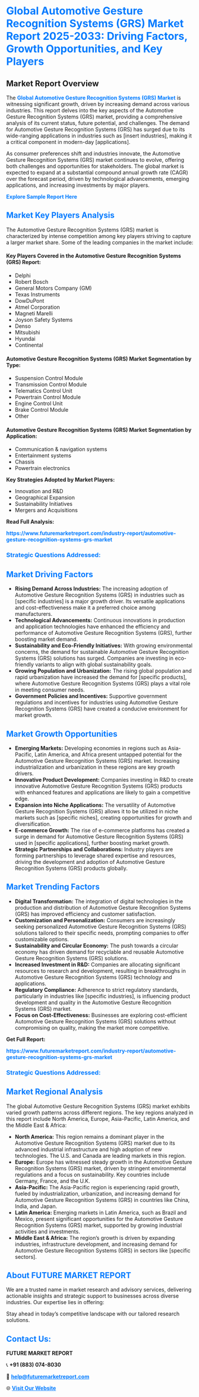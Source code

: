 <h1 style="color: #007BFF;">Global Automotive Gesture Recognition Systems (GRS) Market Report 2025-2033: Driving Factors, Growth Opportunities, and Key Players</h1>

<section id="overview">
<h2>Market Report Overview</h2>
<p>The <a href="https://www.futuremarketreport.com/industry-report/automotive-gesture-recognition-systems-grs-market" style="color: #007BFF; text-decoration: none;"><strong>Global Automotive Gesture Recognition Systems (GRS) Market</strong></a> is witnessing significant growth, driven by increasing demand across various industries. This report delves into the key aspects of the Automotive Gesture Recognition Systems (GRS) market, providing a comprehensive analysis of its current status, future potential, and challenges. The demand for Automotive Gesture Recognition Systems (GRS) has surged due to its wide-ranging applications in industries such as [insert industries], making it a critical component in modern-day [applications].</p>
<p>As consumer preferences shift and industries innovate, the Automotive Gesture Recognition Systems (GRS) market continues to evolve, offering both challenges and opportunities for stakeholders. The global market is expected to expand at a substantial compound annual growth rate (CAGR) over the forecast period, driven by technological advancements, emerging applications, and increasing investments by major players.</p>
</section>

<section id="overview">
<p><a href="https://www.futuremarketreport.com/request-sample/reportId=35864" style="color: #007BFF; text-decoration: none;"><strong>Explore Sample Report Here</strong></a></p>
</section>

<section id="key-players">
<h2 style="color: #007BFF;">Market Key Players Analysis</h2>
<p>The Automotive Gesture Recognition Systems (GRS) market is characterized by intense competition among key players striving to capture a larger market share. Some of the leading companies in the market include:</p>
<h4>Key Players Covered in the Automotive Gesture Recognition Systems (GRS) Report:</h4>
<ul><li>Delphi</li><li>Robert Bosch</li><li>General Motors Company (GM)</li><li>Texas Instruments</li><li>DowDuPont</li><li>Atmel Corporation</li><li>Magneti Marelli</li><li>Joyson Safety Systems</li><li>Denso</li><li>Mitsubishi</li><li>Hyundai</li><li>Continental</li></ul>
<h4>Automotive Gesture Recognition Systems (GRS) Market Segmentation by Type:</h4>
<ul><li>Suspension Control Module</li><li>Transmission Control Module</li><li>Telematics Control Unit</li><li>Powertrain Control Module</li><li>Engine Control Unit</li><li>Brake Control Module</li><li>Other</li></ul>

<h4>Automotive Gesture Recognition Systems (GRS) Market Segmentation by Application:</h4>
<ul><li>Communication &amp; navigation systems</li><li>Entertainment systems</li><li>Chassis</li><li>Powertrain electronics</li></ul>
<p><strong>Key Strategies Adopted by Market Players:</strong></p>
<ul>
<li>Innovation and R&D</li>
<li>Geographical Expansion</li>
<li>Sustainability Initiatives</li>
<li>Mergers and Acquisitions</li>
</ul>
</section>

<section>
<p><strong>Read Full Analysis: </strong></p><a href="https://www.futuremarketreport.com/industry-report/automotive-gesture-recognition-systems-grs-market" style="color: #007BFF; text-decoration: none;"><strong>https://www.futuremarketreport.com/industry-report/automotive-gesture-recognition-systems-grs-market</strong></a>
<h3 style="color: #007BFF;">Strategic Questions Addressed:</h3>
</section>

<section id="driving-factors">
<h2 style="color: #007BFF;">Market Driving Factors</h2>
<ul>
<li><strong>Rising Demand Across Industries:</strong> The increasing adoption of Automotive Gesture Recognition Systems (GRS) in industries such as [specific industries] is a major growth driver. Its versatile applications and cost-effectiveness make it a preferred choice among manufacturers.</li>
<li><strong>Technological Advancements:</strong> Continuous innovations in production and application technologies have enhanced the efficiency and performance of Automotive Gesture Recognition Systems (GRS), further boosting market demand.</li>
<li><strong>Sustainability and Eco-Friendly Initiatives:</strong> With growing environmental concerns, the demand for sustainable Automotive Gesture Recognition Systems (GRS) solutions has surged. Companies are investing in eco-friendly variants to align with global sustainability goals.</li>
<li><strong>Growing Population and Urbanization:</strong> The rising global population and rapid urbanization have increased the demand for [specific products], where Automotive Gesture Recognition Systems (GRS) plays a vital role in meeting consumer needs.</li>
<li><strong>Government Policies and Incentives:</strong> Supportive government regulations and incentives for industries using Automotive Gesture Recognition Systems (GRS) have created a conducive environment for market growth.</li>
</ul>
</section>

<section id="growth-opportunities">
<h2 style="color: #007BFF;">Market Growth Opportunities</h2>
<ul>
<li><strong>Emerging Markets:</strong> Developing economies in regions such as Asia-Pacific, Latin America, and Africa present untapped potential for the Automotive Gesture Recognition Systems (GRS) market. Increasing industrialization and urbanization in these regions are key growth drivers.</li>
<li><strong>Innovative Product Development:</strong> Companies investing in R&D to create innovative Automotive Gesture Recognition Systems (GRS) products with enhanced features and applications are likely to gain a competitive edge.</li>
<li><strong>Expansion into Niche Applications:</strong> The versatility of Automotive Gesture Recognition Systems (GRS) allows it to be utilized in niche markets such as [specific niches], creating opportunities for growth and diversification.</li>
<li><strong>E-commerce Growth:</strong> The rise of e-commerce platforms has created a surge in demand for Automotive Gesture Recognition Systems (GRS) used in [specific applications], further boosting market growth.</li>
<li><strong>Strategic Partnerships and Collaborations:</strong> Industry players are forming partnerships to leverage shared expertise and resources, driving the development and adoption of Automotive Gesture Recognition Systems (GRS) products globally.</li>
</ul>
</section>

<section id="trending-factors">
<h2 style="color: #007BFF;">Market Trending Factors</h2>
<ul>
<li><strong>Digital Transformation:</strong> The integration of digital technologies in the production and distribution of Automotive Gesture Recognition Systems (GRS) has improved efficiency and customer satisfaction.</li>
<li><strong>Customization and Personalization:</strong> Consumers are increasingly seeking personalized Automotive Gesture Recognition Systems (GRS) solutions tailored to their specific needs, prompting companies to offer customizable options.</li>
<li><strong>Sustainability and Circular Economy:</strong> The push towards a circular economy has driven demand for recyclable and reusable Automotive Gesture Recognition Systems (GRS) solutions.</li>
<li><strong>Increased Investment in R&D:</strong> Companies are allocating significant resources to research and development, resulting in breakthroughs in Automotive Gesture Recognition Systems (GRS) technology and applications.</li>
<li><strong>Regulatory Compliance:</strong> Adherence to strict regulatory standards, particularly in industries like [specific industries], is influencing product development and quality in the Automotive Gesture Recognition Systems (GRS) market.</li>
<li><strong>Focus on Cost-Effectiveness:</strong> Businesses are exploring cost-efficient Automotive Gesture Recognition Systems (GRS) solutions without compromising on quality, making the market more competitive.</li>
</ul>
</section>

<section>
<p><strong>Get Full Report: </strong></p><a href="https://www.futuremarketreport.com/industry-report/automotive-gesture-recognition-systems-grs-market" style="color: #007BFF; text-decoration: none;"><strong>https://www.futuremarketreport.com/industry-report/automotive-gesture-recognition-systems-grs-market</strong></a>
<h3 style="color: #007BFF;">Strategic Questions Addressed:</h3>
</section>


<section id="regional-analysis">
<h2 style="color: #007BFF;">Market Regional Analysis</h2>
<p>The global Automotive Gesture Recognition Systems (GRS) market exhibits varied growth patterns across different regions. The key regions analyzed in this report include North America, Europe, Asia-Pacific, Latin America, and the Middle East & Africa:</p>
<ul>
<li><strong>North America:</strong> This region remains a dominant player in the Automotive Gesture Recognition Systems (GRS) market due to its advanced industrial infrastructure and high adoption of new technologies. The U.S. and Canada are leading markets in this region.</li>
<li><strong>Europe:</strong> Europe has witnessed steady growth in the Automotive Gesture Recognition Systems (GRS) market, driven by stringent environmental regulations and a focus on sustainability. Key countries include Germany, France, and the U.K.</li>
<li><strong>Asia-Pacific:</strong> The Asia-Pacific region is experiencing rapid growth, fueled by industrialization, urbanization, and increasing demand for Automotive Gesture Recognition Systems (GRS) in countries like China, India, and Japan.</li>
<li><strong>Latin America:</strong> Emerging markets in Latin America, such as Brazil and Mexico, present significant opportunities for the Automotive Gesture Recognition Systems (GRS) market, supported by growing industrial activities and investments.</li>
<li><strong>Middle East & Africa:</strong> The region’s growth is driven by expanding industries, infrastructure development, and increasing demand for Automotive Gesture Recognition Systems (GRS) in sectors like [specific sectors].</li>
</ul>
</section>

<footer>
<h2 style="color: #007BFF;">About FUTURE MARKET REPORT</h2>
<p>We are a trusted name in market research and advisory services, delivering actionable insights and strategic support to businesses across diverse industries. Our expertise lies in offering:</p>

<p>Stay ahead in today’s competitive landscape with our tailored research solutions.</p>

<h2 style="color: #007BFF;">Contact Us:</h2>
<p><strong>FUTURE MARKET REPORT</strong></p>
<p>📞 <strong>+91 (883) 074-8030</strong></p>
<p>📧 <strong><a href="mailto:help@futuremarketreport.com" style="color: #007BFF;">help@futuremarketreport.com</a></strong></p>
<p>🌐 <strong><a href="https://www.futuremarketreport.com/" style="color: #007BFF;">Visit Our Website</a></strong></p>
</footer>